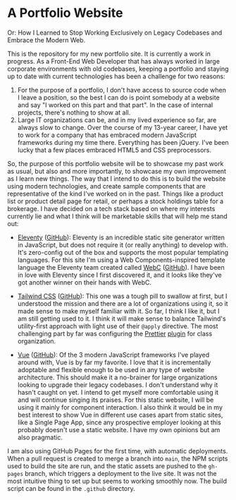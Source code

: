 # A Portfolio Website

Or: How I Learned to Stop Working Exclusively on Legacy Codebases and Embrace the Modern Web.

This is the repository for my new portfolio site. It is currently a work in progress. As a Front-End Web Developer that has always worked in large corporate environments with old codebases, keeping a portfolio and staying up to date with current technologies has been a challenge for two reasons:

1.  For the purpose of a portfolio, I don't have access to source code when I leave a position, so the best I can do is point somebody at a website and say "I worked on this part and that part". In the case of internal projects, there's nothing to show at all.
2.  Large IT organizations can be, and in my lived experience so far, are always slow to change. Over the course of my 13-year career, I have yet to work for a company that has embraced modern JavaScript frameworks during my time there. Everything has been jQuery. I've been lucky that a few places embraced HTML5 and CSS preprocessors.

So, the purpose of this portfolio website will be to showcase my past work as usual, but also and more importantly, to showcase my own improvement as I learn new things. The way that I intend to do this is to build the website using modern technologies, and create sample components that are representative of the kind I've worked on in the past. Things like a product list or product detail page for retail, or perhaps a stock holdings table for a brokerage. I have decided on a tech stack based on where my interests currently lie and what I think will be marketable skills that will help me stand out:

-   [Eleventy](https://www.11ty.dev/) ([GitHub](https://github.com/11ty/eleventy/)): Eleventy is an incredible static site generator written in JavaScript, but does not require it (or really anything) to develop with. It's zero-config out of the box and supports the most popular templating languages. For this site I'm using a Web Components-inspired template language the Eleventy team created called [WebC](https://www.11ty.dev/docs/languages/webc/) ([GitHub](https://github.com/11ty/webc/)). I have been in love with Eleventy since I first discovered it, and it looks like they've got another winner on their hands with WebC.

-   [Tailwind CSS](https://tailwindcss.com/) ([GitHub](https://github.com/tailwindlabs/tailwindcss)): This one was a tough pill to swallow at first, but I understood the mission and there are a lot of organizations using it, so it made sense to make myself familiar with it. So far, I think I like it, but I am still getting used to it. I think it will make sense to balance Tailwind's utility-first approach with light use of their `@apply` directive. The most challenging part by far was configuring the [Prettier](https://prettier.io/) [plugin](https://github.com/tailwindlabs/prettier-plugin-tailwindcss) for class organization.

-   [Vue](https://vuejs.org/) ([GitHub](https://github.com/vuejs/)): Of the 3 modern JavaScript frameworks I've played around with, Vue is by far my favorite. I love that it is incrementally adoptable and flexible enough to be used in any type of website architecture. This should make it a no-brainer for large organizations looking to upgrade their legacy codebases. I don't understand why it hasn't caught on yet. I intend to get myself more comfortable using it and will continue singing its praises. For this static website, I will be using it mainly for component interaction. I also think it would be in my best interest to show Vue in different use cases apart from static sites, like a Single Page App, since any prospective employer looking at this probably doesn't use a static website. I have my own opinions but am also pragmatic.

I am also using GitHub Pages for the first time, with automatic deployments. When a pull request is created to merge a branch into `main`, the NPM scripts used to build the site are run, and the static assets are pushed to the `gh-pages` branch, which triggers a deployment to the live site. It was not the most intuitive thing to set up but seems to working smoothly now. The build script can be found in the `.github` directory.
